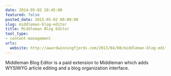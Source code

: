```yaml
---
date: 2014-05-02 20:45:00
featured: false
posted_date: 2015-05-02 00:00:00
slug: middleman-blog-editor
title: Middleman Blog Editor
tool_type:
- content-management
urls:
  website: http://awardwinningfjords.com/2013/04/08/middleman-blog-editor-04
---
```


Middleman Blog Editor is a paid extension to Middleman which adds WYSIWYG article editing and a blog organization interface.